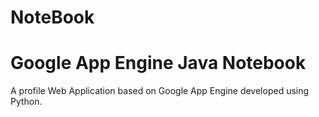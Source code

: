 # NoteBook
Google App Engine Java 
Notebook
========

A profile Web Application based on Google App Engine developed using Python.

